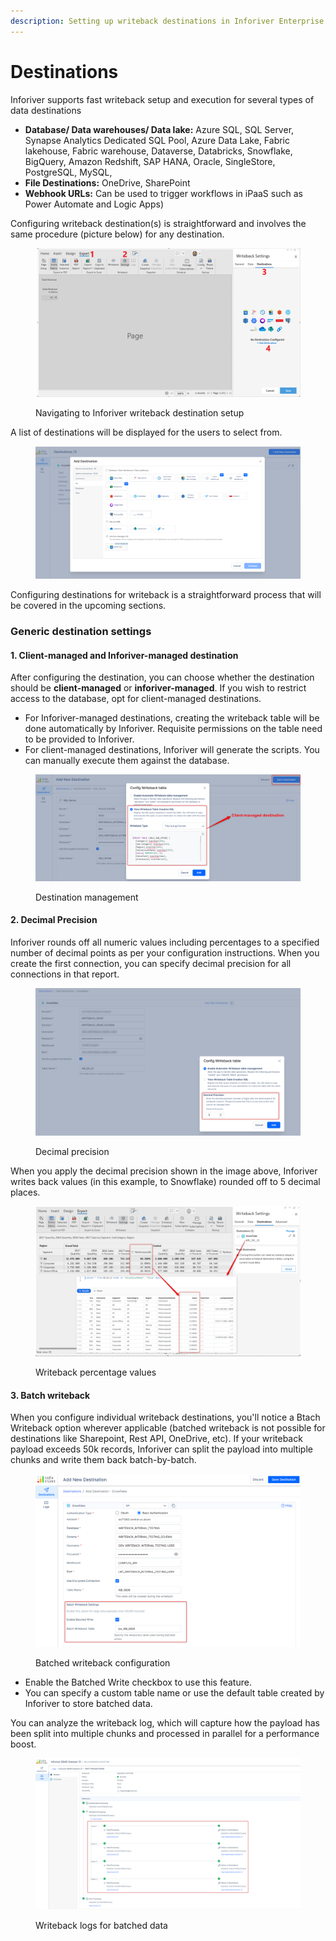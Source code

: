 ```yaml
---
description: Setting up writeback destinations in Inforiver Enterprise
---
```


# Destinations

Inforiver supports fast writeback setup and execution for several types of data destinations

* **Database/ Data warehouses/ Data lake:** Azure SQL, SQL Server, Synapse Analytics Dedicated SQL Pool, Azure Data Lake, Fabric lakehouse, Fabric warehouse, Dataverse, Databricks, Snowflake, BigQuery, Amazon Redshift, SAP HANA, Oracle, SingleStore,  PostgreSQL, MySQL,
* **File Destinations:** OneDrive, SharePoint
* **Webhook URLs:** Can be used to trigger workflows in iPaaS such as Power Automate and Logic Apps)

Configuring writeback destination(s) is straightforward and involves the same procedure (picture below) for any destination.

<figure><img src="../../../.gitbook/assets/image (68) (1).png" alt=""><figcaption><p>Navigating to Inforiver writeback destination setup</p></figcaption></figure>

A list of destinations will be displayed for the users to select from.&#x20;

<figure><img src="../../../.gitbook/assets/image (365).png" alt=""><figcaption></figcaption></figure>

Configuring destinations for writeback is a straightforward process that will be covered in the upcoming sections.

### Generic destination settings

#### **1. Client-managed and Inforiver-managed destination**

After configuring the destination, you can choose whether the destination should be **client-managed** or **inforiver-managed**.  If you wish to restrict access to the database, opt for client-managed destinations.

* For Inforiver-managed destinations, creating the writeback table will be done automatically by Inforiver. Requisite permissions on the table need to be provided to Inforiver.
* For client-managed destinations, Inforiver will generate the scripts. You can manually execute them against the database.

<figure><img src="../../../.gitbook/assets/image (236).png" alt=""><figcaption><p>Destination management</p></figcaption></figure>

#### 2. Decimal Precision

Inforiver rounds off all numeric values including percentages to a specified number of decimal points as per your configuration instructions. When you create the first connection, you can specify decimal precision for all connections in that report.

<figure><img src="../../../.gitbook/assets/1.4.1.WB PErcentage values.png" alt=""><figcaption><p>Decimal precision</p></figcaption></figure>

When you apply the decimal precision shown in the image above, Inforiver writes back values (in this example, to Snowflake) rounded off to 5 decimal places.

<figure><img src="../../../.gitbook/assets/1.4.2.WB PErcentage values output.png" alt=""><figcaption><p>Writeback percentage values</p></figcaption></figure>

#### 3. Batch writeback

When you configure individual writeback destinations, you'll notice a Btach Writeback option wherever applicable (batched writeback is not possible for destinations like Sharepoint, Rest API, OneDrive, etc). If your writeback payload exceeds 50k records, Inforiver can split the payload into multiple chunks and write them back batch-by-batch.

<figure><img src="../../../.gitbook/assets/image (760) (1).png" alt=""><figcaption><p>Batched writeback configuration</p></figcaption></figure>

* Enable the Batched Write checkbox to use this feature.
* You can specify a custom table name or use the default table created by Inforiver to store batched data.

You can analyze the writeback log, which will capture how the payload has been split into multiple chunks and processed in parallel for a performance boost.

<figure><img src="../../../.gitbook/assets/3.2. Writeback batch chunks in log.png" alt=""><figcaption><p>Writeback logs for batched data</p></figcaption></figure>
